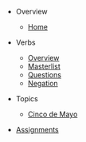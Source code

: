 <!-- _sidebar.md -->

- Overview
  - [Home](README.md)
  
- Verbs
  - [Overview](verbs/README.md)
  - [Masterlist](verbs/masterlist.md)
  - [Questions](verbs/questions.md)
  - [Negation](verbs/negation.md)

- Topics
  - [Cinco de Mayo](topics/cincodemayo.md)

- [Assignments](assignments.md)